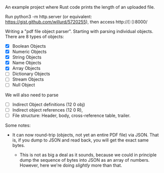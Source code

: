 An example project where Rust code prints the length of an uploaded file.

Run python3 -m http.server (or equivalent: https://gist.github.com/willurd/5720255),
then access http://[::]:8000/

Writing a "pdf file object parser". Starting with parsing individual objects.
There are 8 types of objects:

-   [x] Boolean Objects
-   [x] Numeric Objects
-   [x] String Objects
-   [x] Name Objects
-   [x] Array Objects
-   [ ] Dictionary Objects
-   [ ] Stream Objects
-   [ ] Null Object

We will also need to parse 

-   [ ] Indirect Object definitions (12 0 obj)
-   [ ] Indirect object references (12 0 R), 
-   [ ] File structure: Header, body, cross-reference table, trailer.

Some notes:

-   It can now round-trip (objects, not yet an entire PDF file) via JSON. That is, if you dump to JSON and read back, you will get the exact same bytes.

    -   This is not as big a deal as it sounds, because we could in principle dump the sequence of bytes into JSON as an array of numbers. However, here we're doing _slightly_ more than that.